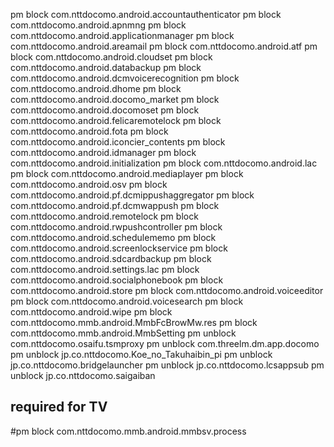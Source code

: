 pm block com.nttdocomo.android.accountauthenticator
pm block com.nttdocomo.android.apnmng
pm block com.nttdocomo.android.applicationmanager
pm block com.nttdocomo.android.areamail
pm block com.nttdocomo.android.atf
pm block com.nttdocomo.android.cloudset
pm block com.nttdocomo.android.databackup
pm block com.nttdocomo.android.dcmvoicerecognition
pm block com.nttdocomo.android.dhome
pm block com.nttdocomo.android.docomo_market
pm block com.nttdocomo.android.docomoset
pm block com.nttdocomo.android.felicaremotelock
pm block com.nttdocomo.android.fota
pm block com.nttdocomo.android.iconcier_contents
pm block com.nttdocomo.android.idmanager
pm block com.nttdocomo.android.initialization
pm block com.nttdocomo.android.lac
pm block com.nttdocomo.android.mediaplayer
pm block com.nttdocomo.android.osv
pm block com.nttdocomo.android.pf.dcmippushaggregator
pm block com.nttdocomo.android.pf.dcmwappush
pm block com.nttdocomo.android.remotelock
pm block com.nttdocomo.android.rwpushcontroller
pm block com.nttdocomo.android.schedulememo
pm block com.nttdocomo.android.screenlockservice
pm block com.nttdocomo.android.sdcardbackup
pm block com.nttdocomo.android.settings.lac
pm block com.nttdocomo.android.socialphonebook
pm block com.nttdocomo.android.store
pm block com.nttdocomo.android.voiceeditor
pm block com.nttdocomo.android.voicesearch
pm block com.nttdocomo.android.wipe
pm block com.nttdocomo.mmb.android.MmbFcBrowMw.res
pm block com.nttdocomo.mmb.android.MmbSetting
pm unblock com.nttdocomo.osaifu.tsmproxy
pm unblock com.threelm.dm.app.docomo
pm unblock jp.co.nttdocomo.Koe_no_Takuhaibin_pi
pm unblock jp.co.nttdocomo.bridgelauncher
pm unblock jp.co.nttdocomo.lcsappsub
pm unblock jp.co.nttdocomo.saigaiban


## required for TV
#pm block com.nttdocomo.mmb.android.mmbsv.process

